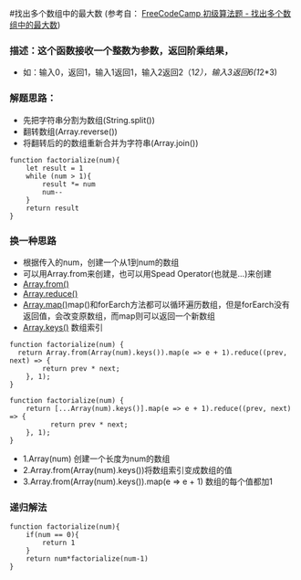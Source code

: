 #找出多个数组中的最大数 (参考自： [FreeCodeCamp 初级算法题 - 找出多个数组中的最大数](https://singsing.io/blog/fcc/basic-return-largest-numbers-in-arrays/#more))
### 描述：这个函数接收一个整数为参数，返回阶乘结果，
* 如：输入0，返回1，输入1返回1，输入2返回2（1*2），输入3返回6(1*2*3)

### 解题思路：
* 先把字符串分割为数组(String.split())
* 翻转数组(Array.reverse())
* 将翻转后的的数组重新合并为字符串(Array.join())

```
function factorialize(num){
    let result = 1
    while (num > 1){
        result *= num
        num--
    }
    return result
}
```
### 换一种思路
* 根据传入的num，创建一个从1到num的数组
* 可以用Array.from来创建，也可以用Spead Operator(也就是...)来创建
* [Array.from()](https://developer.mozilla.org/zh-CN/docs/Web/JavaScript/Reference/Global_Objects/Array/from)
* [Array.reduce()](https://developer.mozilla.org/zh-CN/docs/Web/JavaScript/Reference/Global_Objects/Array/reduce)
* [Array.map()](https://developer.mozilla.org/zh-CN/docs/Web/JavaScript/Reference/Global_Objects/Array/map)map()和forEarch方法都可以循环遍历数组，但是forEarch没有返回值，会改变原数组，而map则可以返回一个新数组
* [Array.keys()](https://developer.mozilla.org/zh-CN/docs/Web/JavaScript/Reference/Global_Objects/Array/keys) 数组索引

```
function factorialize(num) {
  return Array.from(Array(num).keys()).map(e => e + 1).reduce((prev, next) => {
        return prev * next;
    }, 1);
}
```
```
function factorialize(num) {
    return [...Array(num).keys()].map(e => e + 1).reduce((prev, next) => {
          return prev * next;
    }, 1);
}
```
* 1.Array(num) 创建一个长度为num的数组
* 2.Array.from(Array(num).keys())将数组索引变成数组的值
* 3.Array.from(Array(num).keys()).map(e => e + 1) 数组的每个值都加1
### 递归解法
```
function factorialize(num){
    if(num == 0){
        return 1
    }
    return num*factorialize(num-1)
}